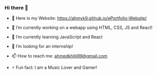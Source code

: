 ### Hi there 👋

- 💬 Here is my Website: https://ahmyk9.github.io/ePortfolio-Website/ 

- 🔭 I’m currently working on a webapp using HTML, CSS, JS and React!
- 🌱 I’m currently learning JavaScript and React
- 🤔 I’m looking for an internship!
- 📫 How to reach me: ahmedkhilji99@gmail.com
- ⚡ Fun fact: I am a Music Lover and Gamer!

<!--
**ahmyk9/ahmyk9** is a ✨ _special_ ✨ repository because its `README.md` (this file) appears on your GitHub profile.

Here are some ideas to get you started:

- 🔭 I’m currently working on ...
- 🌱 I’m currently learning ...
- 👯 I’m looking to collaborate on ...
- 🤔 I’m looking for help with ...
- 💬 Ask me about ...
- 📫 How to reach me: ...
- 😄 Pronouns: ...
- ⚡ Fun fact: ...
-->
